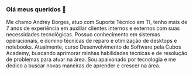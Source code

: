 ### Olá meus queridos 👋

Me chamo Andrey Borges, atuo com Suporte Técnico em TI, tenho mais de 7 anos de experiência em auxiliar clientes internos e externos com suas necessidades tecnológicas. 
Possuo conhecimento em sistemas operacionais, e domino técnicas de reparo e otimização de desktops e notebooks. 
Atualmente, curso Desenvolvimento de Software pela Cubos Academy, buscando aprimorar minhas habilidades técnicas e de resolução de problemas para atuar na área.
Sou apaixonado por tecnologia e me dedico a buscar novas maneiras de aprender e crescer na área.

